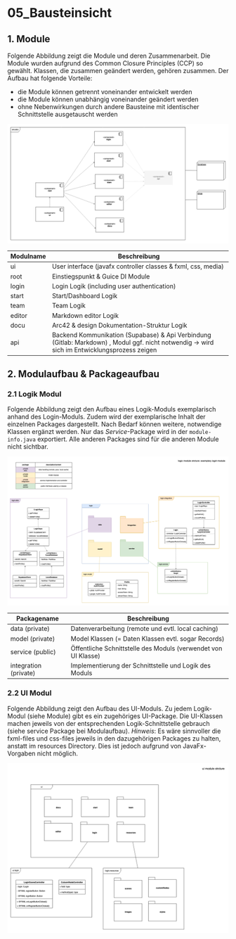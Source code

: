 # 05_Bausteinsicht

## 1. Module

Folgende Abbildung zeigt die Module und deren Zusammenarbeit. Die Module wurden aufgrund des Common Closure Principles (CCP) so gewählt. Klassen, die zusammen geändert werden, gehören zusammen.  Der Aufbau hat folgende Vorteile:

- die Module können getrennt voneinander entwickelt werden
- die Module können unabhängig voneinander geändert werden
- ohne Nebenwirkungen durch andere Bausteine mit identischer Schnittstelle ausgetauscht werden


![Bausteinsicht](./Module.png)


| Modulname | Beschreibung                                                 |
| --------- | ------------------------------------------------------------ |
| ui        | User interface (javafx controller classes & fxml, css, media) |
| root      | Einstiegspunkt & Guice DI Module                             |
| login     | Login Logik (including user authentication)                  |
| start     | Start/Dashboard Logik                                        |
| team      | Team Logik                                                   |
| editor    | Markdown editor Logik                                        |
| docu      | Arc42 & design Dokumentation-Struktur Logik                  |
| api       | Backend Kommunikation (Supabase) & Api Verbindung (Gitlab: Markdown) , Modul ggf. nicht notwendig -> wird sich im Entwicklungsprozess zeigen |

## 2. Modulaufbau & Packageaufbau

### 2.1 Logik Modul

Folgende Abbildung zeigt den Aufbau eines Logik-Moduls exemplarisch anhand des Login-Moduls. Zudem wird der exemplarische Inhalt der einzelnen Packages dargestellt. Nach Bedarf können weitere, notwendige Klassen ergänzt werden. 
Nur das *Service*-Package wird in der `module-info.java` exportiert. Alle anderen Packages sind für die anderen Module nicht sichtbar. 

![Modulaufbau](./Modulaufbau.png)

| Packagename           | Beschreibung                                                 |
| --------------------- | ------------------------------------------------------------ |
| data (private)        | Datenverarbeitung (remote und evtl. local caching)           |
| model (private)       | Model Klassen (= Daten Klassen evtl. sogar Records)          |
| service (public)      | Öffentliche Schnittstelle des Moduls (verwendet von UI Klasse) |
| integration (private) | Implementierung der Schnittstelle und Logik des Moduls       |

### 2.2 UI Modul

Folgende Abbildung zeigt den Aufbau des UI-Moduls. Zu jedem Logik-Modul (siehe Module) gibt es ein zugehöriges UI-Package. Die UI-Klassen machen jeweils von der entsprechenden Logik-Schnittstelle gebrauch (siehe service Package bei Modulaufbau).
*Hinweis*: Es wäre sinnvoller die fxml-files und css-files jeweils in den dazugehörigen Packages zu halten, anstatt im resources Directory. Dies ist jedoch aufgrund von JavaFx-Vorgaben nicht möglich.

![Modulaufbau_UI](./Modulaufbau_UI.png)


